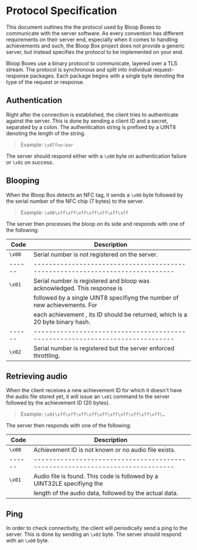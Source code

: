 # Protocol Specification

This document outlines the the protocol used by Bloop Boxes to communicate with the server software. As every convention has different requirements on their server end, especially when it comes to handling achievements and such, the Bloop Box project does not provide a generic server, but instead specifies the protocol to be implemented on your end.

Bloop Boxes use a binary protocol to communicate, layered over a TLS stream. The protocol is synchronous and split into individual request-response packages. Each package begins with a single byte denoting the type of the request or response.

## Authentication

Right after the connection is established, the client tries to authenticate against the server. This is done by sending a client ID and a secret, separated by a colon. The authentication string is prefixed by a UINT8 denoting the length of the string.

> Example: `\x07foo:bar`

The server should respond either with a `\x00` byte on authentication failure or `\x01` on success.

## Blooping

When the Bloop Box detects an NFC tag, it sends a `\x00` byte followed by the serial number of the NFC chip (7 bytes) to the server.

> Example: `\x00\xff\xff\xff\xff\xff\xff\xff`

The server then processes the bloop on its side and responds with one of the following:

| Code   | Description                                                                   |
| ------ | ----------------------------------------------------------------------------- |
| `\x00` | Serial number is not registered on the server.                                |
| ------ | ----------------------------------------------------------------------------- |
| `\x01` | Serial number is registered and bloop was acknowledged. This response is      |
|        | followed by a single UINT8 specifiyng the number of new achievements. For     |
|        | each achievement , its ID should be returned, which is a 20 byte binary hash. |
| ------ | ----------------------------------------------------------------------------- |
| `\x02` | Serial number is registered but the server enforced throttling.               |

## Retrieving audio

When the client receives a new achievement ID for which it doesn't have the audio file stored yet, it will issue an `\x01` command to the server followed by the achievement ID (20 bytes).

> Example: `\x01\xff\xff\xff\xff\xff\xff\xff\xff\xff\xff\…`

The server then responds with one of the following:

| Code   | Description                                                                   |
| ------ | ----------------------------------------------------------------------------- |
| `\x00` | Achievement ID is not known or no audio file exists.                          |
| ------ | ----------------------------------------------------------------------------- |
| `\x01` | Audio file is found. This code is followed by a UINT32LE specifiyng the       |
|        | length of the audio data, followed by the actual data.                        |

## Ping

In order to check connectivity, the client will periodically send a ping to the server. This is done by sending an `\x02` byte. The server should respond with an `\x00` byte.

